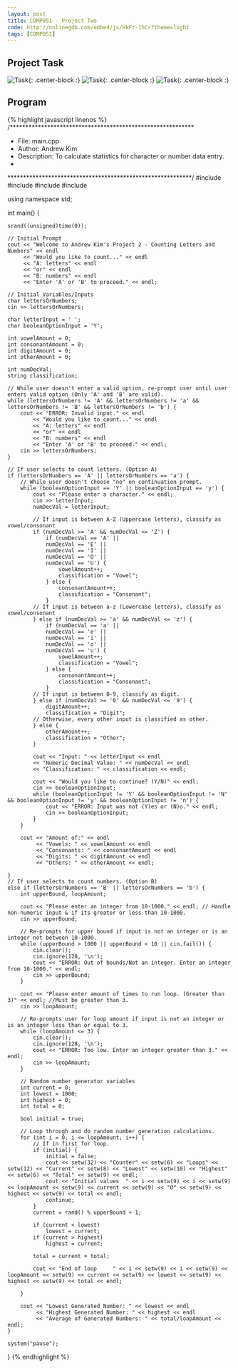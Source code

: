 ```yaml
---
layout: post
title: COMP051 - Project Two
code: http://onlinegdb.com/embed/js/HkFt-1hCr?theme=light
tags: [COMP051]
---
```


## Project Task

![Task](http://andrewjkim.me/college/COMP051/PROJECT_TWO/1.jpg){: .center-block :}
![Task](http://andrewjkim.me/college/COMP051/PROJECT_TWO/2.jpg){: .center-block :}
![Task](http://andrewjkim.me/college/COMP051/PROJECT_TWO/3.jpg){: .center-block :}

## Program

{% highlight javascript linenos %}
/***********************************************************
 * File: main.cpp
 * Author: Andrew Kim
 * Description: To calculate statistics for character or number data entry.
 *
 ***********************************************************/
#include <iostream>
#include <string>
#include <ctime>
#include <iomanip>

using namespace std;

int main() {

    srand((unsigned)time(0));

    // Initial Prompt
    cout << "Welcome to Andrew Kim's Project 2 - Counting Letters and Numbers" << endl
         << "Would you like to count..." << endl
         << "A: letters" << endl
         << "or" << endl
         << "B: numbers" << endl
         << "Enter 'A' or 'B' to proceed." << endl;

    // Initial Variables/Inputs
    char lettersOrNumbers;
    cin >> lettersOrNumbers;

    char letterInput = ' ';
    char booleanOptionInput = 'Y';

    int vowelAmount = 0;
    int consonantAmount = 0;
    int digitAmount = 0;
    int otherAmount = 0;

    int numDecVal;
    string classification;

    // While user doesn't enter a valid option, re-prompt user until user enters valid option (Only 'A' and 'B' are valid).
    while (lettersOrNumbers != 'A' && lettersOrNumbers != 'a' && lettersOrNumbers != 'B' && lettersOrNumbers != 'b') {
        cout << "ERROR: Invalid input." << endl
            << "Would you like to count..." << endl
            << "A: letters" << endl
            << "or" << endl
            << "B: numbers" << endl
            << "Enter 'A' or 'B' to proceed." << endl;
        cin >> lettersOrNumbers;
    }

    // If user selects to count letters. (Option A)
    if (lettersOrNumbers == 'A' || lettersOrNumbers == 'a') {
        // While user doesn't choose "no" on continuation prompt.
        while (booleanOptionInput == 'Y' || booleanOptionInput == 'y') {
            cout << "Please enter a character." << endl;
            cin >> letterInput;
            numDecVal = letterInput;

            // If input is between A-Z (Uppercase letters), classify as vowel/consonant
            if (numDecVal >= 'A' && numDecVal <= 'Z') {
                if (numDecVal == 'A' ||
                numDecVal == 'E' ||
                numDecVal == 'I' ||
                numDecVal == 'O' ||
                numDecVal == 'U') {
                    vowelAmount++;
                    classification = "Vowel";
                } else {
                    consonantAmount++;
                    classification = "Consonant";
                }
            // If input is between a-z (Lowercase letters), classify as vowel/consonant
            } else if (numDecVal >= 'a' && numDecVal <= 'z') {
                if (numDecVal == 'a' ||
                numDecVal == 'e' ||
                numDecVal == 'i' ||
                numDecVal == 'o' ||
                numDecVal == 'u') {
                    vowelAmount++;
                    classification = "Vowel";
                } else {
                    consonantAmount++;
                    classification = "Consonant";
                }
            // If input is between 0-9, classify as digit.
            } else if (numDecVal >= '0' && numDecVal <= '9') {
                digitAmount++;
                classification = "Digit";
            // Otherwise, every other input is classified as other.
            } else {
                otherAmount++;
                classification = "Other";
            }

            cout << "Input: " << letterInput << endl
            << "Numeric Decimal Value: " << numDecVal << endl
            << "Classification: " << classification << endl;

            cout << "Would you like to continue? (Y/N)" << endl;
            cin >> booleanOptionInput;
            while (booleanOptionInput != 'Y' && booleanOptionInput != 'N' && booleanOptionInput != 'y' && booleanOptionInput != 'n') {
                cout << "ERROR: Input was not (Y)es or (N)o." << endl;
                cin >> booleanOptionInput;
            }
        }

        cout << "Amount of:" << endl
             << "Vowels: " << vowelAmount << endl
             << "Consonants: " << consonantAmount << endl
             << "Digits: " << digitAmount << endl
             << "Others: " << otherAmount << endl;

    }
    // If user selects to count numbers. (Option B)
    else if (lettersOrNumbers == 'B' || lettersOrNumbers == 'b') {
        int upperBound, loopAmount;

        cout << "Please enter an integer from 10-1000." << endl; // Handle non-numeric input & if its greater or less than 10-1000.
        cin >> upperBound;

        // Re-prompts for upper bound if input is not an integer or is an integer not between 10-1000.
        while (upperBound > 1000 || upperBound < 10 || cin.fail()) {
            cin.clear();
            cin.ignore(128, '\n');
            cout << "ERROR: Out of bounds/Not an integer. Enter an integer from 10-1000." << endl;
            cin >> upperBound;
        }

        cout << "Please enter amount of times to run loop. (Greater than 3)" << endl; //Must be greater than 3.
        cin >> loopAmount;

        // Re-prompts user for loop amount if input is not an integer or is an integer less than or equal to 3.
        while (loopAmount <= 3) {
            cin.clear();
            cin.ignore(128, '\n');
            cout << "ERROR: Too low. Enter an integer greater than 3." << endl;
            cin >> loopAmount;
        }

        // Random number generator variables
        int current = 0;
        int lowest = 1000;
        int highest = 0;
        int total = 0;

        bool initial = true;

        // Loop through and do random number generation calculations.
        for (int i = 0; i <= loopAmount; i++) {
            // If in first for loop.
            if (initial) {
                initial = false;
                cout << setw(32) << "Counter" << setw(6) << "Loops" << setw(12) << "Current" << setw(8) << "Lowest" << setw(10) << "Highest" << setw(6) << "Total" << setw(9) << endl;
                cout << "Initial values  " << i << setw(9) << i << setw(9) << loopAmount << setw(9) << current << setw(9) << "0" << setw(9) << highest << setw(9) << total << endl;
                continue;
            }
            current = rand() % upperBound + 1;

            if (current < lowest)
                lowest = current;
            if (current > highest)
                highest = current;

            total = current + total;

            cout << "End of loop     " << i << setw(9) << i << setw(9) << loopAmount << setw(9) << current << setw(9) << lowest << setw(9) << highest << setw(9) << total << endl;

        }

        cout << "Lowest Generated Number: " << lowest << endl
             << "Highest Generated Number: " << highest << endl
             << "Average of Generated Numbers: " << total/loopAmount << endl;
    }

    system("pause");

}
{% endhighlight %}
